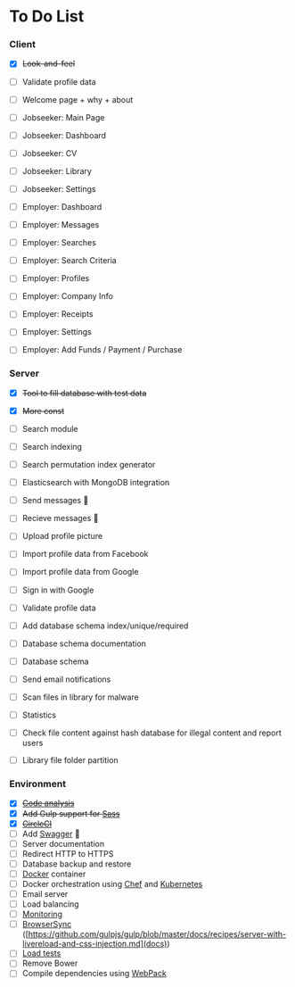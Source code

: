 # To Do List


### Client
- [X] ~~Look-and-feel~~
- [ ] Validate profile data
- [ ] Welcome page + why + about
- [ ] Jobseeker: Main Page
- [ ] Jobseeker: Dashboard
- [ ] Jobseeker: CV
- [ ] Jobseeker: Library
- [ ] Jobseeker: Settings
- [ ] Employer: Dashboard
- [ ] Employer: Messages
- [ ] Employer: Searches
- [ ] Employer: Search Criteria
- [ ] Employer: Profiles
- [ ] Employer: Company Info
- [ ] Employer: Receipts
- [ ] Employer: Settings
- [ ] Employer: Add Funds / Payment / Purchase


### Server
- [X] ~~Tool to fill database with test data~~
- [X] ~~More const~~
- [ ] Search module
- [ ] Search indexing
- [ ] Search permutation index generator
- [ ] Elasticsearch with MongoDB integration
- [ ] Send messages &#x1F53A;
- [ ] Recieve messages &#x1F53A;
- [ ] Upload profile picture
- [ ] Import profile data from Facebook
- [ ] Import profile data from Google
- [ ] Sign in with Google
- [ ] Validate profile data
- [ ] Add database schema index/unique/required
- [ ] Database schema documentation
- [ ] Database schema
- [ ] Send email notifications
- [ ] Scan files in library for malware
- [ ] Statistics
- [ ] Check file content against hash database for illegal content and report users
- [ ] Library file folder partition


### Environment
- [X] ~~[Code analysis](https://codeclimate.com/github/Axodoss/Ceramic)~~
- [X] ~~Add Gulp support for [Sass](http://sass-lang.com/)~~
- [X] ~~[CircleCI](https://circleci.com/)~~
- [ ] Add [Swagger](https://github.com/swagger-api/swagger-node) &#x1F53A;
- [ ] Server documentation
- [ ] Redirect HTTP to HTTPS
- [ ] Database backup and restore
- [ ] [Docker](https://www.docker.com/) container
- [ ] Docker orchestration using [Chef](https://www.chef.io/) and [Kubernetes](http://kubernetes.io/)
- [ ] Email server
- [ ] Load balancing
- [ ] [Monitoring](https://www.pingdom.com/?utm_source=adroll&utm_medium=web&utm_campaign=static)
- [ ] [BrowserSync](https://www.browsersync.io/) ([https://github.com/gulpjs/gulp/blob/master/docs/recipes/server-with-livereload-and-css-injection.md](docs))
- [ ] [Load tests](http://gatling.io/#/)
- [ ] Remove Bower
- [ ] Compile dependencies using [WebPack](https://webpack.github.io/)
